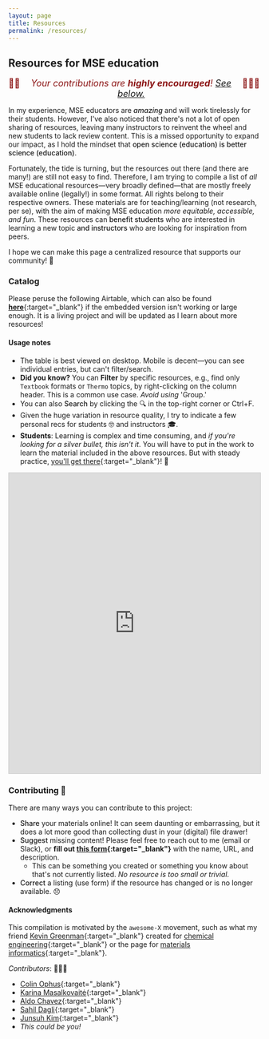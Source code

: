 ```yaml
---
layout: page
title: Resources
permalink: /resources/
---
```


## Resources for MSE education

<span style="color:#8C1515;font-size:18px;text-align:center;display:flex;justify-content:center">🙏🏼 <em>Your contributions are <strong>highly encouraged</strong>! [See below.](#contributing-)</em> 🙇🏼‍♂️</span>


In my experience, MSE educators are <span style="font-weight:500">_amazing_</span> and will work tirelessly for their students.
However, I've also noticed that there's not a lot of open sharing of resources, leaving many instructors to reinvent the wheel and new students to lack review content.
This is a missed opportunity to expand our impact, as I hold the mindset that <span style="font-weight:500">open science (education) is better science (education)</span>.

Fortunately, the tide is turning, but the resources out there (and there are many!) are still not easy to find.
Therefore, I am trying to compile a list of _all_ MSE educational resources—very broadly defined—that are mostly freely available online (legally!) in some format.
All rights belong to their respective owners.
These materials are for teaching/learning (not research, per se), with the aim of making MSE education _more equitable, accessible, and fun_.
These resources can <span style="font-weight:500">benefit students</span> who are interested in learning a new topic <span style="font-weight:500">and instructors</span> who are looking for inspiration from peers.

I hope we can make this page a centralized resource that supports our community! 💙


### Catalog

Please peruse the following Airtable, which can also be found [**here**](https://airtable.com/appGOSeBV95X7tQGX/shrZBmjJuSp005JBT){:target="_blank"} if the embedded version isn't working or large enough.
It is a living project and will be updated as I learn about more resources!

#### Usage notes

- The table is best viewed on desktop. 
Mobile is decent—you can see individual entries, but can't filter/search.
- **Did you know?** You can **Filter** by specific resources, e.g., find only `Textbook` formats or `Thermo` topics, by right-clicking on the column header. 
This is a common use case.
_Avoid using_ 'Group.'
- You can also <span style="font-weight:500">Search</span> by clicking the 🔍 in the top-right corner or Ctrl+F.
- Given the huge variation in resource quality, I try to indicate a few personal recs for students 🤓 and instructors 🎓.
- **Students**: Learning is complex and time consuming, and _if you're looking for a silver bullet, this isn't it_.
You will have to put in the work to learn the material included in the above resources.
But with steady practice, [you'll get there](https://www.goodreads.com/quotes/252665-practice-is-funny-that-way-for-days-and-days-you){:target="_blank"}! 🙂

<iframe class="airtable-embed" src="https://airtable.com/embed/appGOSeBV95X7tQGX/shrZBmjJuSp005JBT?viewControls=on" frameborder="0" onmousewheel="" width="100%" height="600" style="background: transparent; border: 1px solid #ccc;"></iframe>

<br>


### Contributing 💚

There are many ways you can contribute to this project:
- <span style="font-weight:500">Share</span> your materials online!
It can seem daunting or embarrassing, but it does a lot more good than collecting dust in your (digital) file drawer! 
- <span style="font-weight:500">Suggest</span> missing content! 
Please feel free to reach out to me (email or Slack), or **fill out [this form](https://forms.gle/aiPLKDJpSG27XdPG9){:target="_blank"}** with the name, URL, and description.
	- This can be something you created or something you know about that's not currently listed. 
	_No resource is too small or trivial_.
- <span style="font-weight:500">Correct</span> a listing (use form) if the resource has changed or is no longer available. 😞


#### Acknowledgments

This compilation is motivated by the `awesome-X` movement, such as what my friend [Kevin Greenman](https://catholic.tech/academics/faculty/kevin-greenman){:target="_blank"} created for [chemical engineering](https://github.com/kevingreenman/awesome-chemical-engineering-education){:target="_blank"} or the page for [materials informatics](https://github.com/tilde-lab/awesome-materials-informatics){:target="_blank"}.

_Contributors_: 🙇🏼‍♂️
- [Colin Ophus](https://mse.stanford.edu/people/colin-ophus){:target="_blank"}
- [Karina Masalkovaitė](https://www.linkedin.com/in/karina-masalkovaite/){:target="_blank"}
- [Aldo Chavez](https://www.linkedin.com/in/aldo-mateo-chavez/){:target="_blank"}
- [Sahil Dagli](https://www.linkedin.com/in/sahil-dagli/){:target="_blank"}
- [Junsuh Kim](https://www.linkedin.com/in/bjunsuhk/){:target="_blank"}
- _This could be you!_

